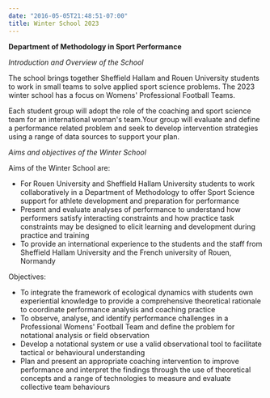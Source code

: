 ```yaml
---
date: "2016-05-05T21:48:51-07:00"
title: Winter School 2023
---
```


**Department of Methodology in Sport Performance**  

*Introduction and Overview of the School*  

The school brings together Sheffield Hallam and Rouen University students to work in small teams to solve applied sport science problems. The 2023 winter school has a focus on Womens' Professional Football Teams. 

Each student group will adopt the role of the coaching and sport science team for an international woman's team.Your group will evaluate and define a performance related problem and seek to develop intervention strategies using a range of data sources to support your plan.

*Aims and objectives of the Winter School* 

Aims of the Winter School are: 
  - For Rouen University and Sheffield Hallam University students to work collaboratively in a Department of Methodology to offer Sport Science support for athlete development and preparation for performance
  - Present and evaluate analyses of performance to understand how performers satisfy interacting constraints and how practice task constraints may be designed to elicit learning and development during practice and training
  - To provide an international experience to the students and the staff from Sheffield Hallam University and the French university of Rouen, Normandy 

Objectives: 
- To integrate the framework of ecological dynamics with students own experiential knowledge to provide a comprehensive theoretical rationale to coordinate performance analysis and coaching practice
- To observe, analyse, and identify performance challenges in a Professional Womens' Football Team and define the problem for notational analysis or field observation
- Develop a notational system or use a valid observational tool to facilitate tactical or behavioural understanding
- Plan and present an appropriate coaching intervention to improve performance and interpret the findings through the use of theoretical concepts and a range of technologies to measure and evaluate collective team behaviours

